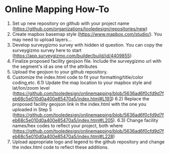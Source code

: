 # Online Mapping How-To

1) Set up new repository on github with your project name (https://github.com/organizations/tooledesign/repositories/new)
2) Create mapbox basemap style (https://www.mapbox.com/studio/). You may need to upload layers...
3) Develop surveygizmo survey with hidden id question. You can copy the surveygizmo survey here to start (https://app.surveygizmo.com/builder/build/id/4409855)
4) Finalize proposed facility geojson file. Include the surveygizmo url with the segment's id as one of the attributes
5) Upload the geojson to your github repository.
6) Customize the index.html code to fit your formatting/title/color coding,etc.
  6.1) Update the map location to your mapbox style and lat/lon/zoom level (https://github.com/tooledesign/onlinemapping/blob/5636ad6f0cfd9d7feb68c5e010d0a400e85470a5/index.html#L193)
  6.2) Replace the proposed facility geojson link in the index.html with the one you uploaded in Step 5 (https://github.com/tooledesign/onlinemapping/blob/5636ad6f0cfd9d7feb68c5e010d0a400e85470a5/index.html#L205). 
  6.3) Change facility names/hex codes to reflect your project, both where (https://github.com/tooledesign/onlinemapping/blob/5636ad6f0cfd9d7feb68c5e010d0a400e85470a5/index.html#L228)
7) Upload appropriate logo and legend to the github repository and change the index.html code to reflect these additions.
